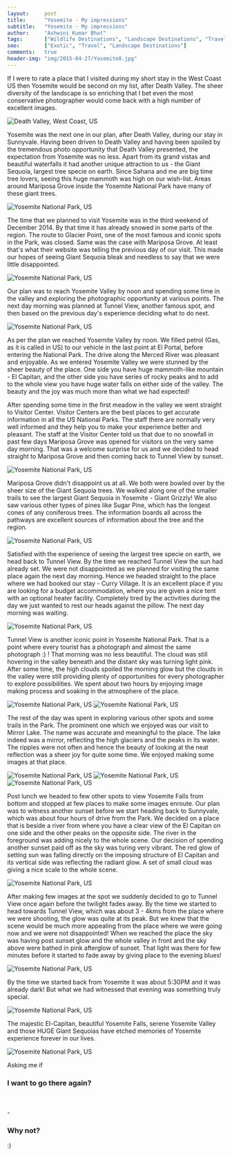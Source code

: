 ```yaml
---
layout:     post
title:      "Yosemite - My impressions"
subtitle:   "Yosemite - My impressions"
author:     "Ashwini Kumar Bhat"
tags:       ["Wildlife Destinations", "Landscape Destinations", "Travel Destinations", "Exotic Destinations", "Yosemite"]
seo:		["Exotic", "Travel", "Landscape Destinations"]
comments:   true
header-img: "img/2015-04-27/Yosemite8.jpg"
---
```


<p>
If I were to rate a place that I visited during my short stay in the West Coast US then Yosemite would be second on my list, after Death Valley. The sheer diversity of the landscape is so enriching that I bet even the most conservative photographer would come back with a high number of excellent images.
</p>

<img src="{{ site.baseurl }}/img/2015-04-27/Yosemite1.jpg" alt="Death Valley, West Coast, US">

<p>
Yosemite was the next one in our plan, after Death Valley, during our stay in Sunnyvale. Having been driven to Death Valley and having been spoiled by the tremendous photo opportunity that Death Valley presented, the expectation from Yosemite was no less. Apart from its grand vistas and beautiful waterfalls it had another unique attraction to us - the Giant Sequoia, largest tree specie on earth. Since Sahana and me are big time tree lovers, seeing this huge mammoth was high on our wish-list. Areas around Mariposa Grove inside the Yosemite National Park have many of these giant trees. 
</p>

<img src="{{ site.baseurl }}/img/2015-04-27/Yosemite2.jpg" alt="Yosemite National Park, US">

<p>
The time that we planned to visit Yosemite was in the third weekend of December 2014. By that time it has already snowed in some parts of the region. The route to Glacier Point, one of the most famous and iconic spots in the Park, was closed. Same was the case with Mariposa Grove. At least that's what their website was telling the previous day of our visit. This made our hopes of seeing Giant Sequoia bleak and needless to say that we were little disappointed.
</p>

<img src="{{ site.baseurl }}/img/2015-04-27/Yosemite3.jpg" alt="Yosemite National Park, US">

<p>
Our plan was to reach Yosemite Valley by noon and spending some time in the valley and exploring the photographic opportunity at various points. The next day morning was planned at Tunnel View, another famous spot, and then based on the previous day's experience deciding what to do next.
</p>

<img src="{{ site.baseurl }}/img/2015-04-27/Yosemite4.jpg" alt="Yosemite National Park, US">

<p>
As per the plan we reached Yosemite Valley by noon. We filled petrol (Gas, as it is called in US) to our vehicle in the last point at El Portal, before entering the National Park. The drive along the Merced River was pleasant and enjoyable. As we entered Yosemite Valley we were stunned by the sheer beauty of the place. One side you have huge mammoth-like mountain - El Capitan, and the other side you have series of rocky peaks and to add to the whole view you have huge water falls on either side of the valley. The beauty and the joy was much more than what we had expected!
</p>

<p>
After spending some time in the first meadow in the valley we went straight to Visitor Center. Visitor Centers are the best places to get accurate information in all the US National Parks. The staff there are normally very well informed and they help you to make your experience better and pleasant. The staff at the Visitor Center told us that due to no snowfall in past few days Mariposa Grove was opened for visitors on the very same day morning. That was a welcome surprise for us and we decided to head straight to Mariposa Grove and then coming back to Tunnel View by sunset.
</p>

<img src="{{ site.baseurl }}/img/2015-04-27/Yosemite5.jpg" alt="Yosemite National Park, US">

<p>
Mariposa Grove didn't disappoint us at all. We both were bowled over by the sheer size of the Giant Sequoia trees. We walked along one of the smaller trails to see the largest Giant Sequoia in Yosemite - Giant Grizzly! We also saw various other types of pines like Sugar Pine, which has the longest cones of any coniferous trees. The information boards all across the pathways are excellent sources of information about the tree and the region.
</p>

<img src="{{ site.baseurl }}/img/2015-04-27/Yosemite6.jpg" alt="Yosemite National Park, US">

<p>
Satisfied with the experience of seeing the largest tree specie on earth, we head back to Tunnel View. By the time we reached Tunnel View the sun had already set. We were not disappointed as we planned for visiting the same place again the next day morning. Hence we headed straight to the place where we had booked our stay - Curry Village. It is an excellent place if you are looking for a budget accommodation, where you are given a nice tent with an optional heater facility. Completely tired by the activities during the day we just wanted to rest our heads against the pillow. The next day morning was waiting.
</p>


<img src="{{ site.baseurl }}/img/2015-04-27/Yosemite7.jpg" alt="Yosemite National Park, US">

<p>
Tunnel View is another iconic point in Yosemite National Park. That is a point where every tourist has a photograph and almost the same photograph :) ! That morning was no less beautiful. The cloud was still hovering in the valley beneath and the distant sky was turning light pink. After some time, the high clouds spoiled the morning glow but the clouds in the valley were still providing plenty of opportunities for every photographer to explore possibilities. We spent about two hours by enjoying image making process and soaking in the atmosphere of the place.
</p>

<img src="{{ site.baseurl }}/img/2015-04-27/Yosemite8.jpg" alt="Yosemite National Park, US">

<img src="{{ site.baseurl }}/img/2015-04-27/Yosemite9.jpg" alt="Yosemite National Park, US">


<p>
The rest of the day was spent in exploring various other spots and some trails in the Park. The prominent one which we enjoyed was our visit to Mirror Lake. The name was accurate and meaningful to the place. The lake indeed was a mirror, reflecting the high glaciers and the peaks in its water. The ripples were not often and hence the beauty of looking at the neat reflection was a sheer joy for quite some time. We enjoyed making some images at that place.
</p>

<img src="{{ site.baseurl }}/img/2015-04-27/Yosemite10.jpg" alt="Yosemite National Park, US">
<img src="{{ site.baseurl }}/img/2015-04-27/Yosemite11.jpg" alt="Yosemite National Park, US">
<img src="{{ site.baseurl }}/img/2015-04-27/Yosemite12.jpg" alt="Yosemite National Park, US">

<p>
Post lunch we headed to few other spots to view Yosemite Falls from bottom and stopped at few places to make some images enroute. Our plan was to witness another sunset before we start heading back to Sunnyvale, which was about four hours of drive from the Park. We decided on a place that is beside a river from where you have a clear view of the El Capitan on one side and the other peaks on the opposite side. The river in the foreground was adding nicely to the whole scene. Our decision of spending another sunset paid off as the sky was turing very vibrant. The red glow of setting sun was falling directly on the imposing structure of El Capitan and its vertical side was reflecting the radiant glow. A set of small cloud was giving a nice scale to the whole scene.
</p>

<img src="{{ site.baseurl }}/img/2015-04-27/Yosemite13.jpg" alt="Yosemite National Park, US">

<p>
After making few images at the spot we suddenly decided to go to Tunnel View once again before the twilight fades away. By the time we started to head towards Tunnel View, which was about 3 - 4kms from the place where we were shooting, the glow was quite at its peak. But we knew that the scene would be much more appealing from the place where we were going now and we were not disappointed! When we reached the place the sky was having post sunset glow and the whole valley in front and the sky above were bathed in pink afterglow of sunset. That light was there for few minutes before it started to fade away by giving place to the evening blues!
</p>

<img src="{{ site.baseurl }}/img/2015-04-27/Yosemite14.jpg" alt="Yosemite National Park, US">

<p>
By the time we started back from Yosemite it was about 5:30PM and it was already dark! But what we had witnessed that evening was something truly special.
</p>

<img src="{{ site.baseurl }}/img/2015-04-27/Yosemite15.jpg" alt="Yosemite National Park, US">

<p>
The majestic El-Capitan, beautiful Yosemite Falls, serene Yosemite Valley and those HUGE Giant Sequoias have etched memories of Yosemite experience forever in our lives.
</p>

<img src="{{ site.baseurl }}/img/2015-04-27/Yosemite16.jpg" alt="Yosemite National Park, US">

<p>
Asking me if <h3>I want to go there again?</h3> <br> <br>
- <h3>Why not?</h3> :)
</p>